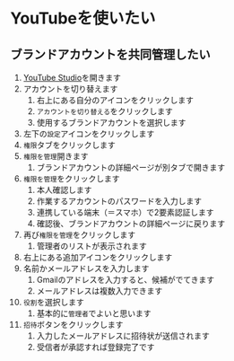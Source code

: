 # YouTubeを使いたい

## ブランドアカウントを共同管理したい

1. [YouTube Studio](https://studio.youtube.com/)を開きます
2. アカウントを切り替えます
   1. 右上にある自分のアイコンをクリックします
   2. ``アカウントを切り替える``をクリックします
   3. 使用するブランドアカウントを選択します
3. 左下の``設定``アイコンをクリックします
4. ``権限``タブをクリックします
5. ``権限を管理``開きます
   1. ブランドアカウントの詳細ページが別タブで開きます
6. ``権限を管理``をクリックします
   1. 本人確認します
   2. 作業するアカウントのパスワードを入力します
   3. 連携している端末（＝スマホ）で2要素認証します
   4. 確認後、ブランドアカウントの詳細ページに戻ります
7. 再び``権限を管理``をクリックします
   1. 管理者のリストが表示されます
8. 右上にある追加アイコンをクリックします
9. 名前かメールアドレスを入力します
   1.  Gmailのアドレスを入力すると、候補がでてきます
   2.  メールアドレスは複数入力できます
10. ``役割``を選択します
    1.  基本的に``管理者``でよいと思います
11. ``招待``ボタンをクリックします
    1.  入力したメールアドレスに招待状が送信されます
    2.  受信者が承認すれば登録完了です
